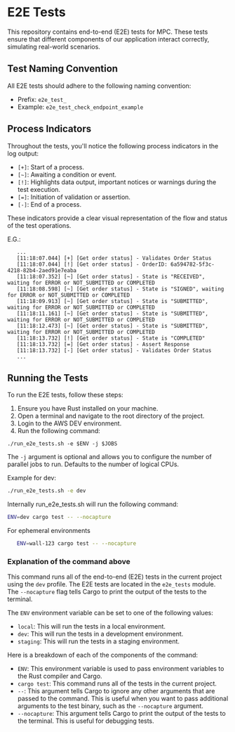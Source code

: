# E2E Tests

This repository contains end-to-end (E2E) tests for MPC. These tests ensure that different components of our application interact correctly, simulating real-world scenarios.

## Test Naming Convention

All E2E tests should adhere to the following naming convention:

- Prefix: `e2e_test_`
- Example: `e2e_test_check_endpoint_example`

## Process Indicators

Throughout the tests, you'll notice the following process indicators in the log output:

- `[+]`: Start of a process.
- `[~]`: Awaiting a condition or event.
- `[!]`: Highlights data output, important notices or warnings during the test execution.
- `[=]`: Initiation of validation or assertion.
- `[-]`: End of a process.

These indicators provide a clear visual representation of the flow and status of the test operations.

E.G.:
```shell
   ...
   [11:18:07.044] [+] [Get order status] - Validates Order Status
   [11:18:07.044] [!] [Get order status] - OrderID: 6a594782-5f3c-4218-82b4-2aed91e7eaba
   [11:18:07.352] [~] [Get order status] - State is "RECEIVED", waiting for ERROR or NOT_SUBMITTED or COMPLETED
   [11:18:08.598] [~] [Get order status] - State is "SIGNED", waiting for ERROR or NOT_SUBMITTED or COMPLETED
   [11:18:09.913] [~] [Get order status] - State is "SUBMITTED", waiting for ERROR or NOT_SUBMITTED or COMPLETED
   [11:18:11.161] [~] [Get order status] - State is "SUBMITTED", waiting for ERROR or NOT_SUBMITTED or COMPLETED
   [11:18:12.473] [~] [Get order status] - State is "SUBMITTED", waiting for ERROR or NOT_SUBMITTED or COMPLETED
   [11:18:13.732] [!] [Get order status] - State is "COMPLETED"
   [11:18:13.732] [=] [Get order status] - Assert Response
   [11:18:13.732] [-] [Get order status] - Validates Order Status
   ...
```

## Running the Tests

To run the E2E tests, follow these steps:

1. Ensure you have Rust installed on your machine.
2. Open a terminal and navigate to the root directory of the project.
3. Login to the AWS DEV environment.
4. Run the following command:
```
./run_e2e_tests.sh -e $ENV -j $JOBS 
```
The `-j` argument is optional and allows you to configure the number of parallel jobs to run. Defaults to the number of logical CPUs.

Example for dev:
```sh
./run_e2e_tests.sh -e dev 
```

Internally run_e2e_tests.sh will run the following command:

```sh
ENV=dev cargo test -- --nocapture 
```

For ephemeral environments
```sh
   ENV=wall-123 cargo test -- --nocapture
```

### Explanation of the command above

This command runs all of the end-to-end (E2E) tests in the current project using the `dev` profile. The E2E tests are located in the `e2e_tests` module. The `--nocapture` flag tells Cargo to print the output of the tests to the terminal.

The `ENV` environment variable can be set to one of the following values:

* `local`: This will run the tests in a local environment.
* `dev`: This will run the tests in a development environment.
* `staging`: This will run the tests in a staging environment.

Here is a breakdown of each of the components of the command:

* `ENV`: This environment variable is used to pass environment variables to the Rust compiler and Cargo.
* `cargo test`: This command runs all of the tests in the current project.
* `--`: This argument tells Cargo to ignore any other arguments that are passed to the command. This is useful when you want to pass additional arguments to the test binary, such as the `--nocapture` argument.
* `--nocapture`: This argument tells Cargo to print the output of the tests to the terminal. This is useful for debugging tests.
